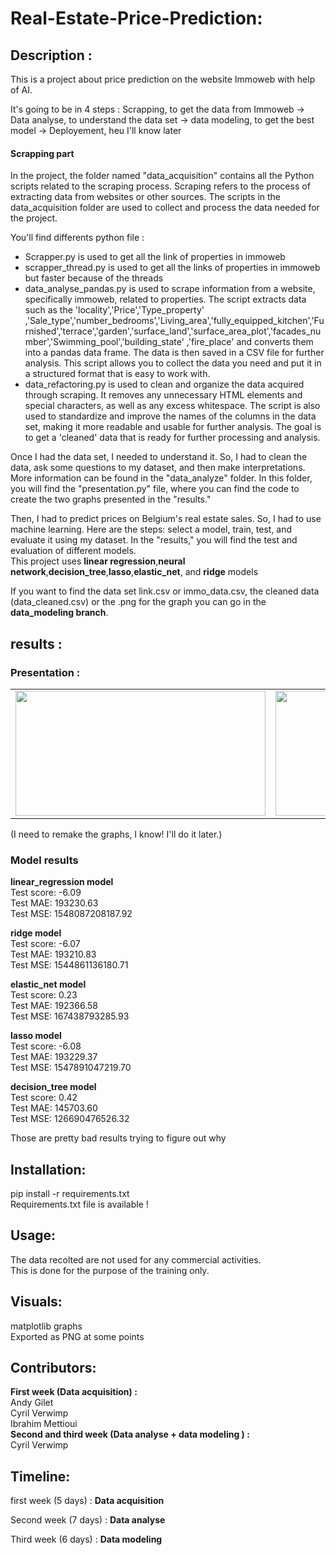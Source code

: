 # Real-Estate-Price-Prediction:

## Description : 

This is a project about price prediction on the website Immoweb with help of AI.<br>

It's going to be in 4 steps : Scrapping, to get the data from Immoweb -> Data analyse, to understand the data set -> data modeling, to get the best model -> Deployement, heu I'll know later

#### Scrapping part<br>

In the project, the folder named "data_acquisition" contains all the Python scripts related to the scraping process. Scraping refers to the process of extracting data from websites or other sources. The scripts in the data_acquisition folder are used to collect and process the data needed for the project.<br>

You'll find differents python file : <br>
- Scrapper.py is used to get all the link of properties in immoweb
- scrapper_thread.py is used to get all the links of properties in immoweb but faster because of the threads
- data_analyse_pandas.py is used to scrape information from a website, specifically immoweb, related to properties. The script extracts data such as the 'locality','Price','Type_property' ,'Sale_type','number_bedrooms','Living_area','fully_equipped_kitchen','Furnished','terrace','garden','surface_land','surface_area_plot','facades_number','Swimming_pool','building_state' ,'fire_place' and converts them into a pandas data frame. The data is then saved in a CSV file for further analysis. This script allows you to collect the data you need and put it in a structured format that is easy to work with.
 - data_refactoring.py is used to clean and organize the data acquired through scraping. It removes any unnecessary HTML elements and special characters, as well as any excess whitespace. The script is also used to standardize and improve the names of the columns in the data set, making it more readable and usable for further analysis. The goal is to get a 'cleaned' data that is ready for further processing and analysis.



Once I had the data set, I needed to understand it. So, I had to clean the data, ask some questions to my dataset, and then make interpretations. More information can be found in the "data_analyze" folder. In this folder, you will find the "presentation.py" file, where you can find the code to create the two graphs presented in the "results." <br>

Then, I had to predict prices on Belgium's real estate sales. So, I had to use machine learning. Here are the steps: select a model, train, test, and evaluate it using my dataset. In the "results," you will find the test and evaluation of different models.<br>
This project uses **linear regression**,**neural network**,**decision_tree**,**lasso**,**elastic_net**, and **ridge** models<br>

If you want to find the data set link.csv or immo_data.csv, the cleaned data (data_cleaned.csv) or the .png for the graph you can go in the **data_modeling branch**.
## results : 
### Presentation : 
<table>
  <tr>
    <td>
        <img src="https://github.com/chipsi44/real-estate-price-prediction-cyril/blob/data_modeling/Figure_1.png" width="400" height="200">
    </td>
    <td>
        <img src="https://github.com/chipsi44/real-estate-price-prediction-cyril/blob/data_modeling/Figure_2.png" width="400" height="200">
    </td>
  </tr>
</table>
(I need to remake the graphs, I know! I'll do it later.)

### Model results
**linear_regression model** <br>
Test score: -6.09 <br>
Test MAE: 193230.63 <br>
Test MSE: 1548087208187.92 <br>

**ridge model**<br>
Test score: -6.07 <br>
Test MAE: 193210.83 <br>
Test MSE: 1544861136180.71 <br>

**elastic_net model**<br>
Test score: 0.23   <br>
Test MAE: 192366.58 <br>
Test MSE: 167438793285.93 <br>

**lasso model**<br>
Test score: -6.08 <br>
Test MAE: 193229.37 <br>
Test MSE: 1547891047219.70 <br>

**decision_tree model**<br>
Test score: 0.42 <br>
Test MAE: 145703.60 <br>
Test MSE: 126690476526.32 <br>

Those are pretty bad results trying to figure out why
## Installation:

pip install -r requirements.txt <br>
Requirements.txt file is available !
## Usage:

The data recolted are not used for any commercial activities. <br>
This is done for the purpose of the training only.

## Visuals:

matplotlib graphs <br>
Exported as PNG at some points

## Contributors:
**First week (Data acquisition) :** <br>
Andy Gilet <br>
Cyril Verwimp <br>
Ibrahim Mettioui <br>
**Second and third week (Data analyse + data modeling ) :** <br>
Cyril Verwimp
## Timeline:
first week (5 days) : **Data acquisition** <br>

Second week (7 days) : **Data analyse** <br>

Third week (6 days) : **Data modeling** <br>
